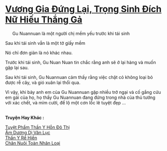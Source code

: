 <a href="https://truyentiki.com/vuong-gia-dung-lai-trong-sinh-dich-nu-hieu-thang-ga.33611/" title="Vương Gia Đứng Lại, Trọng Sinh Đích Nữ Hiếu Thắng Gả"><h1>Vương Gia Đứng Lại, Trọng Sinh Đích Nữ Hiếu Thắng Gả</h1></a><div style="display:table"><img align="right" style="float: left; padding: 10px;" src="https://truyentiki.com/images/story/200x260/33611.jpg" alt="">Gu Nuannuan là một người chị mềm yếu trước khi tái sinh <p></p> Sau khi tái sinh vẫn là một tờ giấy mềm <p></p> Nó chỉ đơn giản là nó khác nhau. <p></p> Trước khi tái sinh, Gu Nuan Nuan tin chắc rằng anh sẽ ở lại hàng và muốn gặp lại sau. <p></p> Sau khi tái sinh, Gu Nuannuan cảm thấy rằng việc chặt cỏ không loại bỏ được rễ cây, và gió xuân lại thổi qua. <p></p> Vì vậy, khi bảy anh em của Gu Nuannuan gặp nhiều trở ngại và cố gắng cứu em gái của họ, họ thấy Gu Nuannuan đang đứng trong nhà của thủ tướng với xác chết, và mỉm cười, để lộ một cơn lốc lê tuyệt đẹp ...</div><p><br><b>Truyện Hay Khác :</b></p><a href="https://truyentiki.com/tuyet-pham-than-y-hon-do-thi.33610/" alt="Tuyệt Phẩm Thần Y Hỗn Đô Thị">Tuyệt Phẩm Thần Y Hỗn Đô Thị</a><br/><a href="https://github.com/nownovels/top500/tree/master/truyenhay/33875/" alt="Âm Dương Dị Văn Lục">Âm Dương Dị Văn Lục</a><br/><a href="https://github.com/nownovels/top500/tree/master/truyenhay/33871/" alt="Thần Y Rể Hiền">Thần Y Rể Hiền</a><br/><a href="https://github.com/nownovels/top500/tree/master/truyenhay/33753/" alt="Chăn Nuôi Toàn Nhân Loại">Chăn Nuôi Toàn Nhân Loại</a><br/>